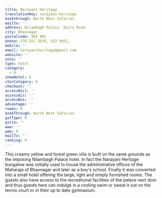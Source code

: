 ```yaml
---
title: Narayani Heritage
translationKey: narayani-heritage
bookthrough: North West Safaries
mailto: ''
address: Nilambagh Palace  Dairy Road
city: Bhavnagar
postalcode: 364 002
phone: 278-251 3535, 252 5051,
mobile: ''
email: narayaniheritage@gmail.com
website: ''
note: ''
type: hotel
category:
  - H
showHotel: 0
starCategory: 0
checkout: ''
accessRail: ''
accessAir: ''
accessBus: ''
advantage: ''
rooms: 0
bookThrough: North West Safaries
gstType: 0
gstin: ''
www: ''
web: 0
mailTo: ''
ranking: 0
---
```







This creamy yellow and forest green villa is built on the same grounds as the imposing Nilambagh Palace hotel.     In fact the Narayani Heritage bungalow was initially used to house the administrative offices of the Maharaja of Bhavnagar and later as a boy's school.    Finally it was converted into a small hotel offering the large, light and simply furnished rooms.     The guests also have access to the recreational facilities of the palace next door and thus guests here can indulge in a cooling swim or sweat it out on the tennis court or in their up to date gymnasium.